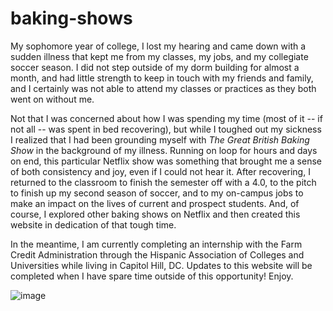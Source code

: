 # baking-shows

My sophomore year of college, I lost my hearing and came down with a sudden illness that kept me from my classes, my jobs, and my collegiate soccer season. I did not step outside of my dorm building for almost a month, and had little strength to keep in touch with my friends and family, and I certainly was not able to attend my classes or practices as they both went on without me.

Not that I was concerned about how I was spending my time (most of it -- if not all -- was spent in bed recovering), but while I toughed out my sickness I realized that I had been grounding myself with <i>The Great British Baking Show</i> in the background of my illness. Running on loop for hours and days on end, this particular Netflix show was something that brought me a sense of both consistency and joy, even if I could not hear it. After recovering, I returned to the classroom to finish the semester off with a 4.0, to the pitch to finish up my second season of soccer, and to my on-campus jobs to make an impact on the lives of current and prospect students. And, of course, I explored other baking shows on Netflix and then created this website in dedication of that tough time.

In the meantime, I am currently completing an internship with the Farm Credit Administration through the Hispanic Association of Colleges and Universities while living in Capitol Hill, DC. Updates to this website will be completed when I have spare time outside of this opportunity! Enjoy.

![image](https://github.com/marymacbradshaww/baking-shows/assets/81542795/60efa43d-93f1-4150-a779-69d4bb285b19)
